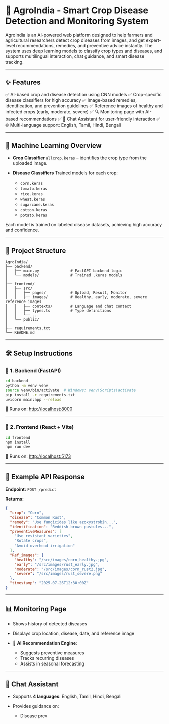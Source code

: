 # 🌾 AgroIndia - Smart Crop Disease Detection and Monitoring System

AgroIndia is an AI-powered web platform designed to help farmers and agricultural researchers detect crop diseases from images, and get expert-level recommendations, remedies, and preventive advice instantly. The system uses deep learning models to classify crop types and diseases, and supports multilingual interaction, chat guidance, and smart disease tracking.

---

## ✨ Features

✅ AI-based crop and disease detection using CNN models
✅ Crop-specific disease classifiers for high accuracy
✅ Image-based remedies, identification, and prevention guidelines
✅ Reference images of healthy and infected crops (early, moderate, severe)
✅ 🔍 Monitoring page with AI-based recommendations
✅ 💬 Chat Assistant for user-friendly interaction
✅ 🌐 Multi-language support: English, Tamil, Hindi, Bengali

---

## 🧠 Machine Learning Overview

* **Crop Classifier**
  `allcrop.keras` – identifies the crop type from the uploaded image.

* **Disease Classifiers**
  Trained models for each crop:

  * `corn.keras`
  * `tomato.keras`
  * `rice.keras`
  * `wheat.keras`
  * `sugarcane.keras`
  * `cotton.keras`
  * `potato.keras`

Each model is trained on labeled disease datasets, achieving high accuracy and confidence.

---

## 📁 Project Structure

```
AgroIndia/
├── backend/
│   ├── main.py              # FastAPI backend logic
│   └── models/              # Trained .keras models
│
├── frontend/
│   ├── src/
│   │   ├── pages/           # Upload, Result, Monitor
│   │   ├── images/          # Healthy, early, moderate, severe reference images
│   │   ├── contexts/        # Language and chat context
│   │   ├── types.ts         # Type definitions
│   │   └── ...
│   └── public/
│
├── requirements.txt
└── README.md
```

---

## 🛠️ Setup Instructions

### 🔹 1. Backend (FastAPI)

```bash
cd backend
python -m venv venv
source venv/bin/activate  # Windows: venv\Scripts\activate
pip install -r requirements.txt
uvicorn main:app --reload
```

🔗 Runs on: [http://localhost:8000](http://localhost:8000)

---

### 🔹 2. Frontend (React + Vite)

```bash
cd frontend
npm install
npm run dev
```

🔗 Runs on: [http://localhost:5173](http://localhost:5173)

---

## 📸 Example API Response

**Endpoint:** `POST /predict`

**Returns:**

```json
{
  "crop": "Corn",
  "disease": "Common Rust",
  "remedy": "Use fungicides like azoxystrobin...",
  "identification": "Reddish-brown pustules...",
  "preventiveMeasures": [
    "Use resistant varieties",
    "Rotate crops",
    "Avoid overhead irrigation"
  ],
  "Ref_images": {
    "healthy": "/src/images/corn_healthy.jpg",
    "early": "/src/images/rust_early.jpg",
    "moderate": "/src/images/corn_rust2.jpg",
    "severe": "/src/images/rust_severe.png"
  },
  "timestamp": "2025-07-26T12:30:00Z"
}
```

---

## 📊 Monitoring Page

* Shows history of detected diseases
* Displays crop location, disease, date, and reference image
* 🔮 **AI Recommendation Engine**:

  * Suggests preventive measures
  * Tracks recurring diseases
  * Assists in seasonal forecasting

---

## 💬 Chat Assistant

* Supports **4 languages**: English, Tamil, Hindi, Bengali
* Provides guidance on:

  * Disease prev
